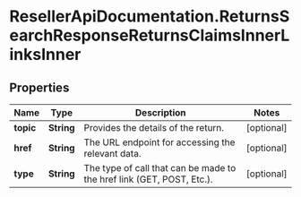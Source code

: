 # ResellerApiDocumentation.ReturnsSearchResponseReturnsClaimsInnerLinksInner

## Properties

Name | Type | Description | Notes
------------ | ------------- | ------------- | -------------
**topic** | **String** | Provides the details of the return. | [optional] 
**href** | **String** | The URL endpoint for accessing the relevant data. | [optional] 
**type** | **String** | The type of call that can be made to the href link (GET, POST, Etc.). | [optional] 


